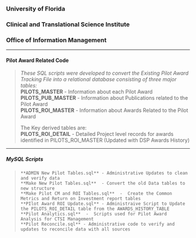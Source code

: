 		
### University of Florida
### Clinical and Translational Science Institute
### Office of Information Management
_ _ _ _ _ _ _ 
#### Pilot Award Related Code
> _These SQL scripts were developed to convert the Existing Pilot Award Tracking File into_
> _a relational database consisting of three major tables:_  
>     **PILOTS_MASTER** - Information about each Pilot Award  
>     **PILOTS_PUB_MASTER** - Information about Publications related to the Pilot Award  
>     **PILOTS_ROI_MASTER** - Information about Awards Related to the Pilot Award  
>    
> The Key derived tables are:  
>     **PILOTS_ROI_DETAIL** - Detailed Project level records for awards identified in PILOTS_ROI_MASTER (Updated with DSP Awards History)  
   
_ _ _ _ _   
##### MySQL Scripts

>     **ADMIN New Pilot Tables.sql** - Administrative Updates to clean and verify data 
>     **Make New Pilot Tables.sql**  - Convert the old Data tables to new structure
>     **Make Pilot CM and ROI Tables.sql**  -  Create the Common Metrics and Return on Investment report tables
>     **PIlot Award ROI Update.sql** - Administraive Script to Update the PILOTS_ROI_DETAIL table from the AWARDS_HISTORY_TABLE
>     **Pilot Analytics.sql**  -  Scripts used for Pilot Award Analysis for CTSI Management
>     **Pilot Reconcile.sql** - Administrative code to verify and updates to reconcile data with all sources  	

